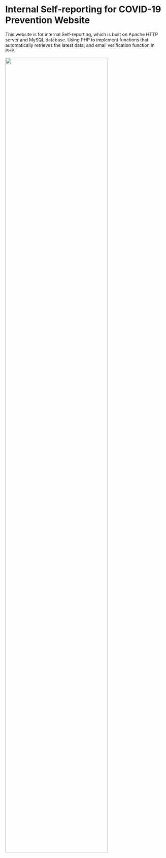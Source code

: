 # Internal Self-reporting for COVID-19 Prevention Website

This website is for internal Self-reporting, which is built on Apache HTTP server and MySQL database. Using PHP to implement functions that automatically retrieves the latest data, and email verification function in PHP.

<img decoding="async" src="https://i.imgur.com/ZnbIyD6.png" width="80%">



